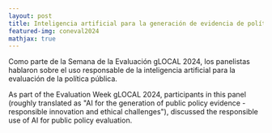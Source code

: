 ```yaml
---
layout: post
title: Inteligencia artificial para la generación de evidencia de política pública - innovación responsable y desafíos éticos
featured-img: coneval2024
mathjax: true
---
```


Como parte de la Semana de la Evaluación gLOCAL 2024, los panelistas hablaron sobre el uso responsable de la inteligencia artificial para la evaluación de la política pública.

As part of the Evaluation Week gLOCAL 2024, participants in this panel (roughly translated as "AI for the generation of public policy evidence - responsible innovation and ethical challenges"), discussed the responsible use of AI for public policy evaluation.
